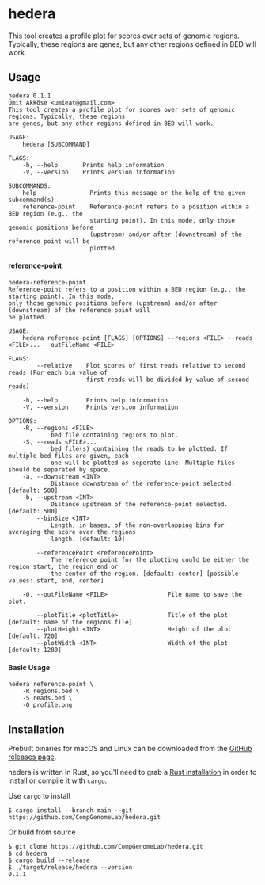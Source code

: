 # hedera

This tool creates a profile plot for scores over sets of genomic regions. Typically, these regions are genes, but any other regions defined in BED will work.

## Usage


```
hedera 0.1.1
Ümit Akköse <umieat@gmail.com>
This tool creates a profile plot for scores over sets of genomic regions. Typically, these regions
are genes, but any other regions defined in BED will work.

USAGE:
    hedera [SUBCOMMAND]

FLAGS:
    -h, --help       Prints help information
    -V, --version    Prints version information

SUBCOMMANDS:
    help               Prints this message or the help of the given subcommand(s)
    reference-point    Reference-point refers to a position within a BED region (e.g., the
                       starting point). In this mode, only those genomic positions before
                       (upstream) and/or after (downstream) of the reference point will be
                       plotted.

```

#### reference-point

```
hedera-reference-point
Reference-point refers to a position within a BED region (e.g., the starting point). In this mode,
only those genomic positions before (upstream) and/or after (downstream) of the reference point will
be plotted.

USAGE:
    hedera reference-point [FLAGS] [OPTIONS] --regions <FILE> --reads <FILE>... --outFileName <FILE>

FLAGS:
        --relative    Plot scores of first reads relative to second reads (For each bin value of
                      first reads will be divided by value of second reads)

    -h, --help        Prints help information
    -V, --version     Prints version information

OPTIONS:
    -R, --regions <FILE>
            bed file containing regions to plot.
    -S, --reads <FILE>...
            bed file(s) containing the reads to be plotted. If multiple bed files are given, each
            one will be plotted as seperate line. Multiple files should be separated by space.
    -a, --downstream <INT>
            Distance downstream of the reference-point selected. [default: 500]
    -b, --upstream <INT>
            Distance upstream of the reference-point selected. [default: 500]
        --binSize <INT>
            Length, in bases, of the non-overlapping bins for averaging the score over the regions
            length. [default: 10]

        --referencePoint <referencePoint>
            The reference point for the plotting could be either the region start, the region end or
            the center of the region. [default: center] [possible values: start, end, center]

    -O, --outFileName <FILE>                 File name to save the plot.

        --plotTitle <plotTitle>              Title of the plot  [default: name of the regions file]
        --plotHeight <INT>                   Height of the plot [default: 720]
        --plotWidth <INT>                    Width of the plot  [default: 1280]

```

#### Basic Usage

```
hedera reference-point \
    -R regions.bed \
    -S reads.bed \
    -O profile.png

```

## Installation

Prebuilt binaries for macOS and Linux can be downloaded from the [GitHub releases page](https://github.com/CompGenomeLab/hedera/releases).

hedera is written in Rust, so you'll need to grab a [Rust installation](https://www.rust-lang.org/) in order to install or compile it with `cargo`.

Use `cargo` to install

```
$ cargo install --branch main --git https://github.com/CompGenomeLab/hedera.git
```

Or build from source

```
$ git clone https://github.com/CompGenomeLab/hedera.git
$ cd hedera
$ cargo build --release
$ ./target/release/hedera --version
0.1.1
```